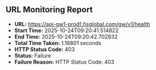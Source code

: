 ## URL Monitoring Report

- **URL:** https://api-gw1-prod1.fisglobal.com/gw/v1/health
- **Start Time:** 2025-10-24T09:20:41.514822
- **End Time:** 2025-10-24T09:20:42.702832
- **Total Time Taken:** 1.18801 seconds
- **HTTP Status Code:** 403
- **Status:** Failure
- **Failure Reason:** HTTP Status Code: 403
